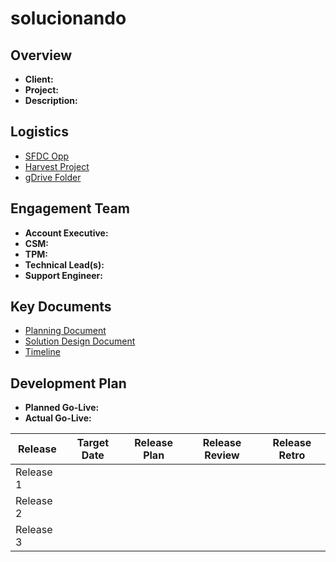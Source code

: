 # solucionando

## Overview
 - **Client:** 
 - **Project:** 
 - **Description:** 

## Logistics
 - [SFDC Opp]()
 - [Harvest Project]()
 - [gDrive Folder]()

## Engagement Team
 - **Account Executive:** 
 - **CSM:** 
 - **TPM:** 
 - **Technical Lead(s):** 
 - **Support Engineer:** 

## Key Documents
 - [Planning Document]()
 - [Solution Design Document]()
 - [Timeline]()

## Development Plan
 - **Planned Go-Live:** 
 - **Actual Go-Live:** 

| Release | Target Date | Release Plan | Release Review | Release Retro |
| --- | --- | --- | --- | --- |
| Release 1 | 
| Release 2 | 
| Release 3 |

